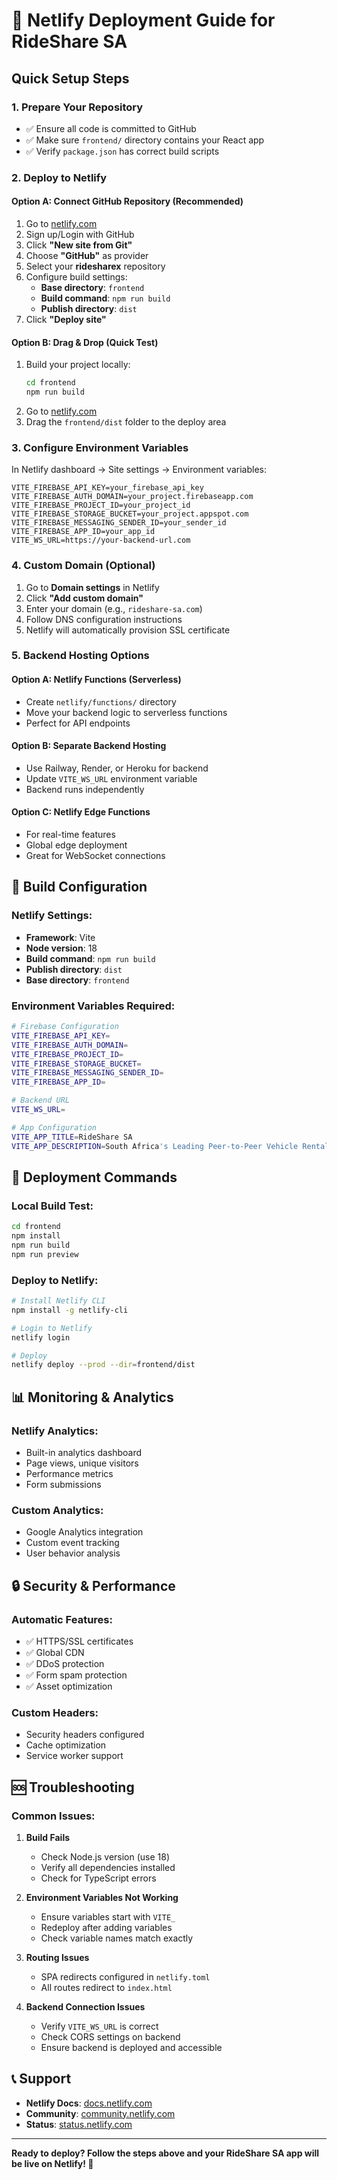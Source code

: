 # 🚀 Netlify Deployment Guide for RideShare SA

## Quick Setup Steps

### 1. **Prepare Your Repository**
- ✅ Ensure all code is committed to GitHub
- ✅ Make sure `frontend/` directory contains your React app
- ✅ Verify `package.json` has correct build scripts

### 2. **Deploy to Netlify**

#### Option A: Connect GitHub Repository (Recommended)
1. Go to [netlify.com](https://netlify.com)
2. Sign up/Login with GitHub
3. Click **"New site from Git"**
4. Choose **"GitHub"** as provider
5. Select your **ridesharex** repository
6. Configure build settings:
   - **Base directory**: `frontend`
   - **Build command**: `npm run build`
   - **Publish directory**: `dist`
7. Click **"Deploy site"**

#### Option B: Drag & Drop (Quick Test)
1. Build your project locally:
   ```bash
   cd frontend
   npm run build
   ```
2. Go to [netlify.com](https://netlify.com)
3. Drag the `frontend/dist` folder to the deploy area

### 3. **Configure Environment Variables**
In Netlify dashboard → Site settings → Environment variables:

```
VITE_FIREBASE_API_KEY=your_firebase_api_key
VITE_FIREBASE_AUTH_DOMAIN=your_project.firebaseapp.com
VITE_FIREBASE_PROJECT_ID=your_project_id
VITE_FIREBASE_STORAGE_BUCKET=your_project.appspot.com
VITE_FIREBASE_MESSAGING_SENDER_ID=your_sender_id
VITE_FIREBASE_APP_ID=your_app_id
VITE_WS_URL=https://your-backend-url.com
```

### 4. **Custom Domain (Optional)**
1. Go to **Domain settings** in Netlify
2. Click **"Add custom domain"**
3. Enter your domain (e.g., `rideshare-sa.com`)
4. Follow DNS configuration instructions
5. Netlify will automatically provision SSL certificate

### 5. **Backend Hosting Options**

#### Option A: Netlify Functions (Serverless)
- Create `netlify/functions/` directory
- Move your backend logic to serverless functions
- Perfect for API endpoints

#### Option B: Separate Backend Hosting
- Use Railway, Render, or Heroku for backend
- Update `VITE_WS_URL` environment variable
- Backend runs independently

#### Option C: Netlify Edge Functions
- For real-time features
- Global edge deployment
- Great for WebSocket connections

## 🔧 Build Configuration

### Netlify Settings:
- **Framework**: Vite
- **Node version**: 18
- **Build command**: `npm run build`
- **Publish directory**: `dist`
- **Base directory**: `frontend`

### Environment Variables Required:
```bash
# Firebase Configuration
VITE_FIREBASE_API_KEY=
VITE_FIREBASE_AUTH_DOMAIN=
VITE_FIREBASE_PROJECT_ID=
VITE_FIREBASE_STORAGE_BUCKET=
VITE_FIREBASE_MESSAGING_SENDER_ID=
VITE_FIREBASE_APP_ID=

# Backend URL
VITE_WS_URL=

# App Configuration
VITE_APP_TITLE=RideShare SA
VITE_APP_DESCRIPTION=South Africa's Leading Peer-to-Peer Vehicle Rental Platform
```

## 🚀 Deployment Commands

### Local Build Test:
```bash
cd frontend
npm install
npm run build
npm run preview
```

### Deploy to Netlify:
```bash
# Install Netlify CLI
npm install -g netlify-cli

# Login to Netlify
netlify login

# Deploy
netlify deploy --prod --dir=frontend/dist
```

## 📊 Monitoring & Analytics

### Netlify Analytics:
- Built-in analytics dashboard
- Page views, unique visitors
- Performance metrics
- Form submissions

### Custom Analytics:
- Google Analytics integration
- Custom event tracking
- User behavior analysis

## 🔒 Security & Performance

### Automatic Features:
- ✅ HTTPS/SSL certificates
- ✅ Global CDN
- ✅ DDoS protection
- ✅ Form spam protection
- ✅ Asset optimization

### Custom Headers:
- Security headers configured
- Cache optimization
- Service worker support

## 🆘 Troubleshooting

### Common Issues:

1. **Build Fails**
   - Check Node.js version (use 18)
   - Verify all dependencies installed
   - Check for TypeScript errors

2. **Environment Variables Not Working**
   - Ensure variables start with `VITE_`
   - Redeploy after adding variables
   - Check variable names match exactly

3. **Routing Issues**
   - SPA redirects configured in `netlify.toml`
   - All routes redirect to `index.html`

4. **Backend Connection Issues**
   - Verify `VITE_WS_URL` is correct
   - Check CORS settings on backend
   - Ensure backend is deployed and accessible

## 📞 Support

- **Netlify Docs**: [docs.netlify.com](https://docs.netlify.com)
- **Community**: [community.netlify.com](https://community.netlify.com)
- **Status**: [status.netlify.com](https://status.netlify.com)

---

**Ready to deploy? Follow the steps above and your RideShare SA app will be live on Netlify! 🎉**
